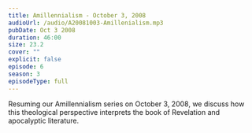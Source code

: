 ```yaml
---
title: Amillennialism - October 3, 2008
audioUrl: /audio/A20081003-Amillenialism.mp3
pubDate: Oct 3 2008
duration: 46:00
size: 23.2
cover: ""
explicit: false
episode: 6
season: 3
episodeType: full
---
```

Resuming our Amillennialism series on October 3, 2008, we discuss how this theological perspective interprets the book of Revelation and apocalyptic literature.
